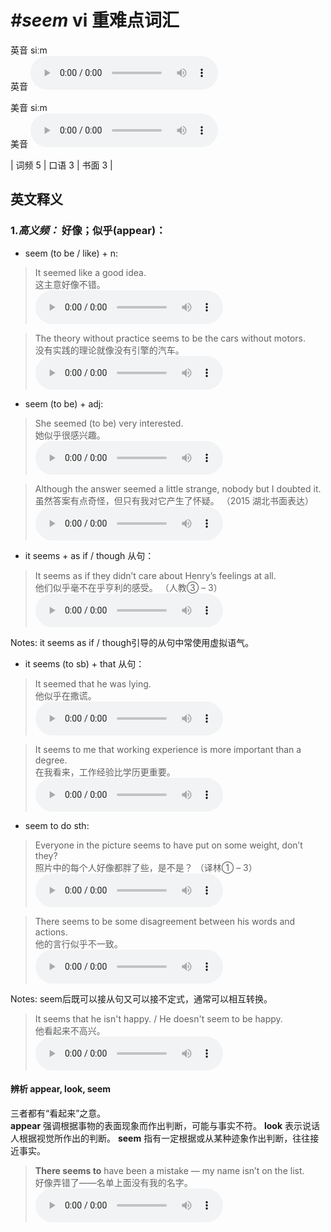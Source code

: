 # ***\#seem*** vi  重难点词汇
英音 siːm  
英音
<audio src="./media/seem-B.aac" controls="controls"></audio>

美音 siːm  
美音
<audio src="./media/seem.aac" controls="controls"></audio>



| 词频 5 | 口语 3 | 书面 3 |  

英文释义
---
### 1.*高义频：* **好像；似乎(appear)：**  

- seem (to be / like) + n:

 > It seemed like a good idea.   
 > 这主意好像不错。    
<audio src="./media/seem-1.aac" controls="controls"></audio>

 > The theory without practice seems to be the cars without motors.   
 > 没有实践的理论就像没有引擎的汽车。    
<audio src="./media/seem-2.aac" controls="controls"></audio>

- seem (to be) + adj:

 > She seemed (to be) very interested.   
 > 她似乎很感兴趣。    
<audio src="./media/seem-3.aac" controls="controls"></audio>

 > Although the answer seemed a little strange, nobody but I doubted it.  
 > 虽然答案有点奇怪，但只有我对它产生了怀疑。  （2015 湖北书面表达）  
<audio src="./media/Although the answer seemed a little strange_AAC.aac" controls="controls"></audio>

- it seems + as if / though 从句：

 > It seems as if they didn’t care about Henry’s feelings at all.   
 > 他们似乎毫不在乎亨利的感受。  （人教③ – 3）  
<audio src="./media/seem-4.aac" controls="controls"></audio>

Notes: it seems as if / though引导的从句中常使用虚拟语气。  
- it seems (to sb) + that 从句：

 > It seemed that he was lying.   
 > 他似乎在撒谎。    
<audio src="./media/seem-5.aac" controls="controls"></audio>

 > It seems to me that working experience is more important than a degree.   
 > 在我看来，工作经验比学历更重要。    
<audio src="./media/seem-6.aac" controls="controls"></audio>

- seem to do sth:

 > Everyone in the picture seems to have put on some weight, don’t they?   
 > 照片中的每个人好像都胖了些，是不是？  （译林① – 3）  
<audio src="./media/seem-8.aac" controls="controls"></audio>

 > There seems to be some disagreement between his words and actions.   
 > 他的言行似乎不一致。    
<audio src="./media/seem-9.aac" controls="controls"></audio>

Notes: seem后既可以接从句又可以接不定式，通常可以相互转换。  
 > It seems that he isn't happy. / He doesn't seem to be happy.  
 > 他看起来不高兴。    
<audio src="./media/seem-10.aac" controls="controls"></audio>

#### 辨析 appear, look, seem
三者都有“看起来”之意。  
**appear** 强调根据事物的表面现象而作出判断，可能与事实不符。
**look** 表示说话人根据视觉所作出的判断。
**seem** 指有一定根据或从某种迹象作出判断，往往接近事实。
 > **There seems to** have been a mistake — my name isn’t on the list.  
 > 好像弄错了——名单上面没有我的名字。    
<audio src="./media/11-appear.aac" controls="controls"></audio>



